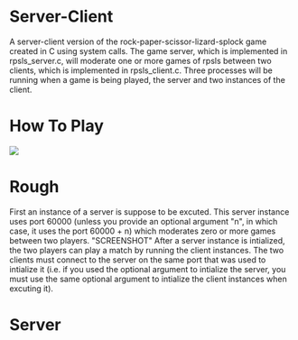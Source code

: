 # Server-Client
A server-client version of the rock-paper-scissor-lizard-splock game created in C using system calls. The game server, which is implemented in rpsls_server.c, will moderate one or more games of rpsls between two clients, which is implemented in rpsls_client.c. Three
processes will be running when a game is being played, the server and two instances of the client.

# How To Play

![](https://codecademy-discourse.s3.amazonaws.com/original/5X/1/e/9/a/1e9ae22826a47a2d2e9f0e8f0f0cdf21a8479715.jpg)

# Rough
First an instance of a server is suppose to be excuted. This server instance uses port 60000 (unless you provide an optional argument "n", in which case, it uses the port 60000 + n) which moderates zero or more games between two players. "SCREENSHOT"
After a server instance is intialized, the two players can play a match by running the client instances. The two clients must connect to the server on the same port that was used to intialize it (i.e. if you used the optional argument to intialize the server, you must use the same optional argument to intialize the client instances when excuting it).

# Server
